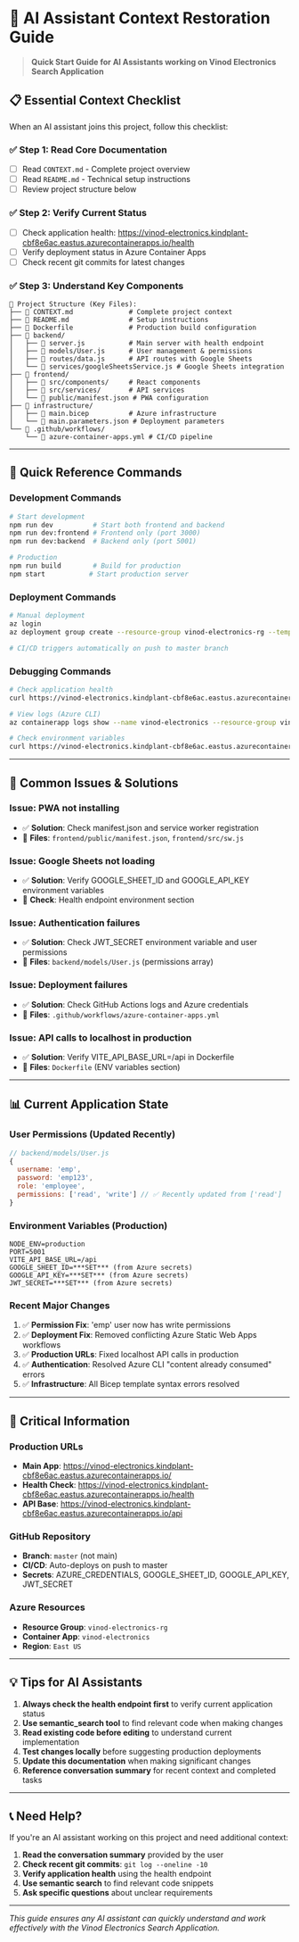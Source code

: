 # 🚀 AI Assistant Context Restoration Guide

> **Quick Start Guide for AI Assistants working on Vinod Electronics Search Application**

## 📋 **Essential Context Checklist**

When an AI assistant joins this project, follow this checklist:

### ✅ **Step 1: Read Core Documentation**
- [ ] Read `CONTEXT.md` - Complete project overview
- [ ] Read `README.md` - Technical setup instructions
- [ ] Review project structure below

### ✅ **Step 2: Verify Current Status**
- [ ] Check application health: https://vinod-electronics.kindplant-cbf8e6ac.eastus.azurecontainerapps.io/health
- [ ] Verify deployment status in Azure Container Apps
- [ ] Check recent git commits for latest changes

### ✅ **Step 3: Understand Key Components**
```
📁 Project Structure (Key Files):
├── 📄 CONTEXT.md              # Complete project context
├── 📄 README.md               # Setup instructions
├── 📄 Dockerfile              # Production build configuration
├── 📂 backend/
│   ├── 📄 server.js           # Main server with health endpoint
│   ├── 📄 models/User.js      # User management & permissions
│   ├── 📄 routes/data.js      # API routes with Google Sheets
│   └── 📄 services/googleSheetsService.js # Google Sheets integration
├── 📂 frontend/
│   ├── 📄 src/components/     # React components
│   ├── 📄 src/services/       # API services
│   └── 📄 public/manifest.json # PWA configuration
├── 📂 infrastructure/
│   ├── 📄 main.bicep          # Azure infrastructure
│   └── 📄 main.parameters.json # Deployment parameters
└── 📂 .github/workflows/
    └── 📄 azure-container-apps.yml # CI/CD pipeline
```

---

## 🔧 **Quick Reference Commands**

### **Development Commands**
```bash
# Start development
npm run dev          # Start both frontend and backend
npm run dev:frontend # Frontend only (port 3000)
npm run dev:backend  # Backend only (port 5001)

# Production
npm run build        # Build for production
npm start           # Start production server
```

### **Deployment Commands**
```bash
# Manual deployment
az login
az deployment group create --resource-group vinod-electronics-rg --template-file infrastructure/main.bicep --parameters @infrastructure/main.parameters.json

# CI/CD triggers automatically on push to master branch
```

### **Debugging Commands**
```bash
# Check application health
curl https://vinod-electronics.kindplant-cbf8e6ac.eastus.azurecontainerapps.io/health

# View logs (Azure CLI)
az containerapp logs show --name vinod-electronics --resource-group vinod-electronics-rg

# Check environment variables
curl https://vinod-electronics.kindplant-cbf8e6ac.eastus.azurecontainerapps.io/health | jq '.environment'
```

---

## 🎯 **Common Issues & Solutions**

### **Issue: PWA not installing**
- ✅ **Solution**: Check manifest.json and service worker registration
- 📍 **Files**: `frontend/public/manifest.json`, `frontend/src/sw.js`

### **Issue: Google Sheets not loading**
- ✅ **Solution**: Verify GOOGLE_SHEET_ID and GOOGLE_API_KEY environment variables
- 📍 **Check**: Health endpoint environment section

### **Issue: Authentication failures**
- ✅ **Solution**: Check JWT_SECRET environment variable and user permissions
- 📍 **Files**: `backend/models/User.js` (permissions array)

### **Issue: Deployment failures**
- ✅ **Solution**: Check GitHub Actions logs and Azure credentials
- 📍 **Files**: `.github/workflows/azure-container-apps.yml`

### **Issue: API calls to localhost in production**
- ✅ **Solution**: Verify VITE_API_BASE_URL=/api in Dockerfile
- 📍 **Files**: `Dockerfile` (ENV variables section)

---

## 📊 **Current Application State**

### **User Permissions** (Updated Recently)
```javascript
// backend/models/User.js
{
  username: 'emp',
  password: 'emp123',
  role: 'employee',
  permissions: ['read', 'write'] // ✅ Recently updated from ['read']
}
```

### **Environment Variables** (Production)
```env
NODE_ENV=production
PORT=5001
VITE_API_BASE_URL=/api
GOOGLE_SHEET_ID=***SET*** (from Azure secrets)
GOOGLE_API_KEY=***SET*** (from Azure secrets)
JWT_SECRET=***SET*** (from Azure secrets)
```

### **Recent Major Changes**
1. ✅ **Permission Fix**: 'emp' user now has write permissions
2. ✅ **Deployment Fix**: Removed conflicting Azure Static Web Apps workflows
3. ✅ **Production URLs**: Fixed localhost API calls in production
4. ✅ **Authentication**: Resolved Azure CLI "content already consumed" errors
5. ✅ **Infrastructure**: All Bicep template syntax errors resolved

---

## 🚨 **Critical Information**

### **Production URLs**
- **Main App**: https://vinod-electronics.kindplant-cbf8e6ac.eastus.azurecontainerapps.io/
- **Health Check**: https://vinod-electronics.kindplant-cbf8e6ac.eastus.azurecontainerapps.io/health
- **API Base**: https://vinod-electronics.kindplant-cbf8e6ac.eastus.azurecontainerapps.io/api

### **GitHub Repository**
- **Branch**: `master` (not main)
- **CI/CD**: Auto-deploys on push to master
- **Secrets**: AZURE_CREDENTIALS, GOOGLE_SHEET_ID, GOOGLE_API_KEY, JWT_SECRET

### **Azure Resources**
- **Resource Group**: `vinod-electronics-rg`
- **Container App**: `vinod-electronics`
- **Region**: `East US`

---

## 💡 **Tips for AI Assistants**

1. **Always check the health endpoint first** to verify current application status
2. **Use semantic_search tool** to find relevant code when making changes
3. **Read existing code before editing** to understand current implementation
4. **Test changes locally** before suggesting production deployments
5. **Update this documentation** when making significant changes
6. **Reference conversation summary** for recent context and completed tasks

---

## 📞 **Need Help?**

If you're an AI assistant working on this project and need additional context:

1. **Read the conversation summary** provided by the user
2. **Check recent git commits**: `git log --oneline -10`
3. **Verify application health** using the health endpoint
4. **Use semantic search** to find relevant code snippets
5. **Ask specific questions** about unclear requirements

---

*This guide ensures any AI assistant can quickly understand and work effectively with the Vinod Electronics Search Application.*
